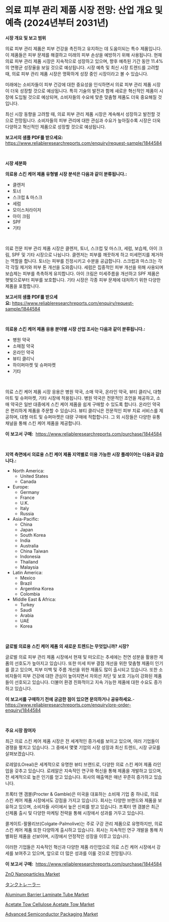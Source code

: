 <p><h1>의료 피부 관리 제품 시장 전망: 산업 개요 및 예측 (2024년부터 2031년)</h1></p><p><strong>시장 개요 및 보고 범위</strong></p>
<p><p>의료 피부 관리 제품은 피부 건강을 촉진하고 유지하는 데 도움이되는 특수 제품입니다. 이 제품들은 피부 문제를 해결하고 미래의 피부 손상을 예방하기 위해 사용됩니다. 현재 의료 피부 관리 제품 시장은 지속적으로 성장하고 있으며, 향후 예측된 기간 동안 11.4%의 연평균 성장율을 보일 것으로 예상됩니다. 시장 예측 및 최신 시장 트렌드를 고려할 때, 의료 피부 관리 제품 시장은 명확하게 성장 중인 시장이라고 볼 수 있습니다.</p><p>미래에는 소비자들이 피부 건강에 대한 중요성을 인식하면서 의료 피부 관리 제품 시장이 더욱 성장할 것으로 예상됩니다. 특히 기술의 발전과 함께 새로운 혁신적인 제품이 시장에 도입될 것으로 예상되며, 소비자들의 수요에 맞춘 맞춤형 제품도 더욱 중요해질 것입니다.</p><p>최신 시장 동향을 고려할 때, 의료 피부 관리 제품 시장은 계속해서 성장하고 발전할 것으로 전망됩니다. 소비자들의 피부 관리에 대한 관심과 수요가 높아질수록 시장은 더욱 다양하고 혁신적인 제품으로 성장할 것으로 예상됩니다.</p></p>
<p><strong>보고서의 샘플 PDF를 받으세요:</strong> <a href="https://www.reliableresearchreports.com/enquiry/request-sample/1844584">https://www.reliableresearchreports.com/enquiry/request-sample/1844584</a></p>
<p>&nbsp;</p>
<p><strong>시장 세분화</strong></p>
<p><strong>의료용 스킨 케어 제품 유형별 시장 분석은 다음과 같이 분류됩니다.:</strong></p>
<p><ul><li>클렌저</li><li>토너</li><li>스크럽 & 마스크</li><li>세럼</li><li>모이스처라이저</li><li>아이 크림</li><li>SPF</li><li>기타</li></ul></p>
<p>&nbsp;</p>
<p><p>의료 전문 피부 관리 제품 시장은 클렌저, 토너, 스크럽 및 마스크, 세럼, 보습제, 아이 크림, SPF 및 기타 시장으로 나뉩니다. 클렌저는 피부를 깨끗하게 하고 미세먼지를 제거하는 역할을 합니다. 토너는 피부를 진정시키고 수분을 공급합니다. 스크럽과 마스크는 각각 각질 제거와 피부 톤 개선을 도와줍니다. 세럼은 집중적인 피부 개선을 위해 사용되며 보습제는 피부를 촉촉하게 유지합니다. 아이 크림은 미세주름을 개선하고 SPF 제품은 햇빛으로부터 피부를 보호합니다. 기타 시장은 각종 피부 문제에 대처하기 위한 다양한 제품을 포함합니다.</p></p>
<p><strong>보고서의 샘플 PDF를 받으세요:</strong>&nbsp;<a href="https://www.reliableresearchreports.com/enquiry/request-sample/1844584">https://www.reliableresearchreports.com/enquiry/request-sample/1844584</a></p>
<p>&nbsp;</p>
<p><strong> 의료용 스킨 케어 제품 응용 분야별 시장 산업 조사는 다음과 같이 분류됩니다.:</strong></p>
<p><ul><li>병원 약국</li><li>소매점 약국</li><li>온라인 약국</li><li>뷰티 클리닉</li><li>하이퍼마켓 및 슈퍼마켓</li><li>기타</li></ul></p>
<p>&nbsp;</p>
<p><p>의료 스킨 케어 제품 시장 응용은 병원 약국, 소매 약국, 온라인 약국, 뷰티 클리닉, 대형 마트 및 슈퍼마켓, 기타 시장에 적용됩니다. 병원 약국은 전문적인 조언을 제공하고, 소매 약국은 일반 대중에게 스킨 케어 제품을 쉽게 구매할 수 있도록 합니다. 온라인 약국은 편리하게 제품을 주문할 수 있습니다. 뷰티 클리닉은 전문적인 피부 치료 서비스를 제공하며, 대형 마트 및 슈퍼마켓은 대량 구매에 적합합니다. 그 외 시장들은 다양한 유통 채널을 통해 스킨 케어 제품을 제공합니다.</p></p>
<p><strong>이 보고서 구매:</strong>&nbsp; <a href="https://www.reliableresearchreports.com/purchase/1844584">https://www.reliableresearchreports.com/purchase/1844584</a></p>
<p>&nbsp;</p>
<p><strong>지역 측면에서 의료용 스킨 케어 제품 지역별로 이용 가능한 시장 플레이어는 다음과 같습니다.:</strong></p>
<p><ul>
    <li>
        North America:
        <ul>
            <li>United States</li>
            <li>Canada</li>
        </ul>
    </li>
    <li>
        Europe:
        <ul>
            <li>Germany</li>
            <li>France</li>
            <li>U.K.</li>
            <li>Italy</li>
            <li>Russia</li>
        </ul>
    </li>
    <li>
        Asia-Pacific:
        <ul>
            <li>China</li>
            <li>Japan</li>
            <li>South Korea</li>
            <li>India</li>
            <li>Australia</li>
            <li>China Taiwan</li>
            <li>Indonesia</li>
            <li>Thailand</li>
            <li>Malaysia</li>
        </ul>
    </li>
    <li>
        Latin America:
        <ul>
            <li>Mexico</li>
            <li>Brazil</li>
            <li>Argentina Korea</li>
            <li>Colombia</li>
        </ul>
    </li>
    <li>
        Middle East & Africa:
        <ul>
            <li>Turkey</li>
            <li>Saudi</li>
            <li>Arabia</li>
            <li>UAE</li>
            <li>Korea</li>
        </ul>
    </li>
    </ul></p>
<p>&nbsp;</p>
<p><strong>글로벌 의료용 스킨 케어 제품 의 새로운 트렌드는 무엇입니까? 시장?</strong></p>
<p><p>글로벌 의료 피부 관리 제품 시장에서 현재 및 떠오르는 추세에는 천연 성분을 활용한 제품의 선호도가 높아지고 있습니다. 또한 미세 피부 결점 개선을 위한 맞춤형 제품이 인기를 끌고 있으며, 피부 미백 및 주름 개선을 위한 제품도 많이 출시되고 있습니다. 또한 소비자들이 피부 건강에 대한 관심이 높아지면서 자외선 차단 및 보호 기능이 강화된 제품들이 선호되고 있습니다. 더불어 환경 친화적이고 지속 가능한 제품에 대한 수요도 증가하고 있습니다.</p></p>
<p><strong>이 보고서를 구매하기 전에 궁금한 점이 있으면 문의하거나 공유하세요.</strong>- <a href="https://www.reliableresearchreports.com/enquiry/pre-order-enquiry/1844584">https://www.reliableresearchreports.com/enquiry/pre-order-enquiry/1844584</a></p>
<p>&nbsp;</p>
<p><strong>주요 시장 참여자</strong></p>
<p><p>최근 의료 스킨 케어 제품 시장은 전 세계적인 증가세를 보이고 있으며, 여러 기업들이 경쟁을 펼치고 있습니다. 그 중에서 몇몇 기업의 시장 성장과 최신 트렌드, 시장 규모를 살펴보겠습니다.</p><p>로레알(LOreal)은 세계적으로 유명한 뷰티 브랜드로, 다양한 의료 스킨 케어 제품 라인업을 갖추고 있습니다. 로레알은 지속적인 연구와 혁신을 통해 제품을 개발하고 있으며, 전 세계적으로 높은 인기를 얻고 있습니다. 회사의 매출액은 매년 꾸준히 증가하고 있습니다.</p><p>프록터 앤 갬블(Procter & Gamble)은 미국을 대표하는 소비재 기업 중 하나로, 의료 스킨 케어 제품 시장에서도 강점을 가지고 있습니다. 회사는 다양한 브랜드와 제품을 보유하고 있으며, 소비자들 사이에서 높은 신뢰를 받고 있습니다. 프록터 앤 갬블은 최근 신제품 출시 및 다양한 마케팅 전략을 통해 시장에서 성과를 거두고 있습니다.</p><p>콜게이트-팔몰리브(Colgate-Palmolive)는 주로 구강 관리 제품으로 유명하지만, 의료 스킨 케어 제품 또한 다양하게 출시하고 있습니다. 회사는 지속적인 연구 개발을 통해 차별화된 제품을 선보이며, 시장에서 안정적인 성장을 이루고 있습니다.</p><p>이러한 기업들은 지속적인 혁신과 다양한 제품 라인업으로 의료 스킨 케어 시장에서 강세를 보여주고 있으며, 앞으로 더 많은 성과를 이룰 것으로 전망됩니다.</p></p>
<p><strong>이 보고서 구매:</strong>&nbsp;&nbsp;<a href="https://www.reliableresearchreports.com/purchase/1844584">https://www.reliableresearchreports.com/purchase/1844584</a></p>
<p><p><a href="https://view.publitas.com/reportprime-1/zno-nanoparticles-market-size-and-examines-its-market-scope-with-a-primary-focus-on-growth-opportunities-and-forecasted-trends-spanning-from-2024-to-2031/">ZnO Nanoparticles Market</a></p><p><a href="https://medium.com/@lily-u-genius/%E3%82%BF%E3%83%B3%E3%82%AF%E3%83%88%E3%83%AC%E3%83%BC%E3%83%A9%E3%83%BC%E5%B8%82%E5%A0%B4%E3%81%AE%E8%A6%8F%E6%A8%A1-cagr-%E3%83%88%E3%83%AC%E3%83%B3%E3%83%89-2024-2030-af5ab70decc3">タンクトレーラー</a></p><p><a href="https://angry-finch-aaf.notion.site/Aluminum-Barrier-Laminate-Tube-Market-Size-Furnishes-Valuable-Information-Encompassing-Market-Share--2bb7d07c9ea5458b8afdf87ef052d202">Aluminum Barrier Laminate Tube Market</a></p><p><a href="https://github.com/Glendatilghmankmgz0rbhwpy/Market-Research-Report-List-1/blob/main/acetate-tow-cellulose-acetate-tow-market.md">Acetate Tow Cellulose Acetate Tow Market</a></p><p><a href="https://view.publitas.com/reportprime-1/advanced-semiconductor-packaging-market-challenges-opportunities-and-growth-drivers-and-major-market-players-forecasted-for-period-from-2024-2031/">Advanced Semiconductor Packaging Market</a></p></p>
